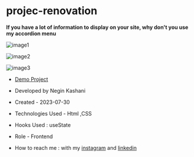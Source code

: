 # projec-renovation
**If you have a lot of information to display on your site, why don't you use my accordion menu**

![image1](https://github.com/NeginKashani/website1/assets/109550062/5d41a85c-20ed-4e6b-a1ff-471499832ffb)

![image2](https://github.com/NeginKashani/website1/assets/109550062/b67ff010-686f-4dc9-9243-b11af8bab5d3)

![image3](https://github.com/NeginKashani/website1/assets/109550062/8d54b326-7fab-4903-9534-4357e9fa32ac)

- [Demo Project](https://neginkashani.github.io/website1/)

- Developed by Negin Kashani

- Created - 2023-07-30

- Technologies Used - Html ,CSS 

- Hooks Used : useState 

- Role - Frontend

- How to reach me : with my [instagram](https://instagram.com/negin_kashweb?igshid=NTc4MTIwNjQ2YQ==
) and [linkedin](https://www.linkedin.com/in/negin-kashani-567840b8)
